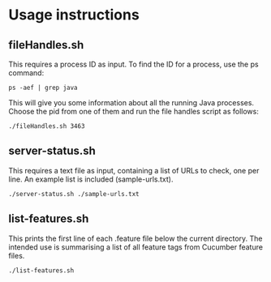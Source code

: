 # Usage instructions

## fileHandles.sh

This requires a process ID as input. To find the ID for a process, use the ps command:

	ps -aef | grep java

This will give you some information about all the running Java processes. Choose the pid from one of them and run the file handles script as follows:

	./fileHandles.sh 3463

## server-status.sh

This requires a text file as input, containing a list of URLs to check, one per line. An example list is included (sample-urls.txt).

	./server-status.sh ./sample-urls.txt
	
## list-features.sh

This prints the first line of each .feature file below the current directory. The intended use is summarising a list of all feature tags from Cucumber feature files.

	./list-features.sh

